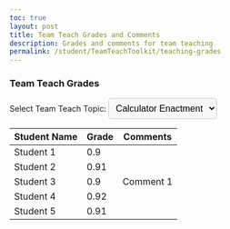 ```yaml
---
toc: true
layout: post
title: Team Teach Grades and Comments
description: Grades and comments for team teaching
permalink: /student/TeamTeachToolkit/teaching-grades
---
```


<style>
  select {
    padding: 8px;
    font-size: 16px;
    border-radius: 5px;
    border: 1px solid #ccc;
    background-color: #f8f8f8;
    cursor: pointer;
  }
  select:hover {
    background-color: #e8e8e8;
  }
</style>

<style>
  select {
    padding: 8px;
    font-size: 16px;
    border-radius: 5px;
    border: 1px solid #ccc;
    background-color: #f8f8f8;
    cursor: pointer;
  }
  select:hover {
    background-color: #e8e8e8;
  }
</style>

<div>
  <h3>Team Teach Grades</h3>
  <label for="teamTeachTopic">Select Team Teach Topic:</label>
  <select id="teamTeachTopic">
    <option value="Topic 1">Calculator Enactment</option>
    <option value="Topic 2">Big O Notation</option>
    <option value="Topic 3">Topic 3</option>
    <option value="Topic 4">Topic 4</option>
  </select>
  <table>
    <thead>
      <tr>
        <th>Student Name</th>
        <th>Grade</th>
        <th>Comments</th>
      </tr>
    </thead>
    <tbody>
      <tr>
        <td>Student 1</td>
        <td>0.9</td>
        <td rowspan="5">
          Comment 1
        </td>
      </tr>
      <tr>
        <td>Student 2</td>
        <td>0.91</td>
      </tr>
      <tr>
        <td>Student 3</td>
        <td>0.9</td>
      </tr>
      <tr>
        <td>Student 4</td>
        <td>0.92</td>
      </tr>
      <tr>
        <td>Student 5</td>
        <td>0.91</td>
      </tr>
    </tbody>
  </table>
</div>